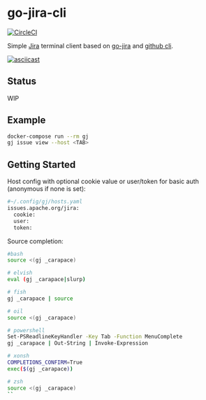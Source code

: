# go-jira-cli

[![CircleCI](https://circleci.com/gh/rsteube/go-jira-cli.svg?style=svg)](https://circleci.com/gh/rsteube/go-jira-cli)

Simple [Jira](https://www.atlassian.com/software/jira) terminal client based on [go-jira](https://github.com/andygrunwald/go-jira) and [github cli](https://github.com/cli/cli).

[![asciicast](https://asciinema.org/a/414802.svg)](https://asciinema.org/a/414802)

## Status

WIP

## Example

```sh
docker-compose run --rm gj
gj issue view --host <TAB>
```

## Getting Started

Host config with optional cookie value or user/token for basic auth (anonymous if none is set):

```sh
#~/.config/gj/hosts.yaml
issues.apache.org/jira:
  cookie:
  user:
  token:
```

Source completion:
```sh
#bash
source <(gj _carapace)

# elvish
eval (gj _carapace|slurp)

# fish
gj _carapace | source

# oil
source <(gj _carapace)

# powershell
Set-PSReadlineKeyHandler -Key Tab -Function MenuComplete
gj _carapace | Out-String | Invoke-Expression

# xonsh
COMPLETIONS_CONFIRM=True
exec($(gj _carapace))

# zsh
source <(gj _carapace)
``
